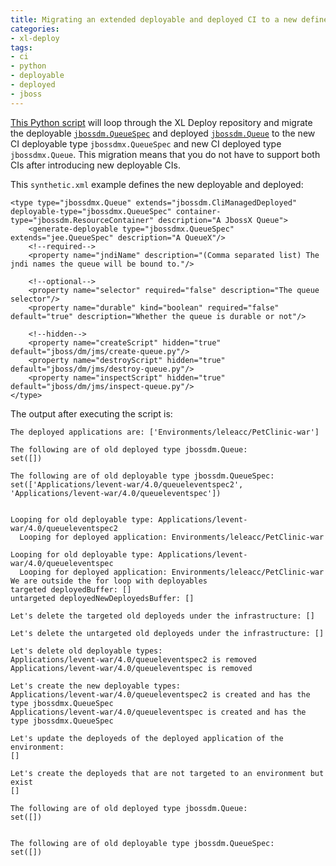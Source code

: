 ```yaml
---
title: Migrating an extended deployable and deployed CI to a new defined deployable and deployed CI
categories:
- xl-deploy
tags:
- ci
- python
- deployable
- deployed
- jboss
---
```


[This Python script](/sample-scripts/migrating-deployable-deployed.py) will loop through the XL Deploy repository and migrate the deployable [`jbossdm.QueueSpec`](http://docs.xebialabs.com/releases/latest/jbossdm-plugin/jbossDomainPluginManual.html#jbossdmqueuespec) and deployed [`jbossdm.Queue`](http://docs.xebialabs.com/releases/latest/jbossdm-plugin/jbossDomainPluginManual.html#jbossdmqueuespec) to the new CI deployable type `jbossdmx.QueueSpec` and new CI deployed type `jbossdmx.Queue`. This migration means that you do not have to support both CIs after introducing new deployable CIs.

This `synthetic.xml` example defines the new deployable and deployed:


    <type type="jbossdmx.Queue" extends="jbossdm.CliManagedDeployed" deployable-type="jbossdmx.QueueSpec" container-type="jbossdm.ResourceContainer" description="A JbossX Queue">
        <generate-deployable type="jbossdmx.QueueSpec" extends="jee.QueueSpec" description="A QueueX"/>
        <!--required-->
        <property name="jndiName" description="(Comma separated list) The jndi names the queue will be bound to."/>

        <!--optional-->
        <property name="selector" required="false" description="The queue selector"/>
        <property name="durable" kind="boolean" required="false" default="true" description="Whether the queue is durable or not"/>

        <!--hidden-->
        <property name="createScript" hidden="true" default="jboss/dm/jms/create-queue.py"/>
        <property name="destroyScript" hidden="true" default="jboss/dm/jms/destroy-queue.py"/>
        <property name="inspectScript" hidden="true" default="jboss/dm/jms/inspect-queue.py"/>
    </type>
 

The output after executing the script is:

	The deployed applications are: ['Environments/leleacc/PetClinic-war']

	The following are of old deployed type jbossdm.Queue:
	set([])

	The following are of old deployable type jbossdm.QueueSpec:
	set(['Applications/levent-war/4.0/queueleventspec2', 'Applications/levent-war/4.0/queueleventspec'])


	Looping for old deployable type: Applications/levent-war/4.0/queueleventspec2
	  Looping for deployed application: Environments/leleacc/PetClinic-war

	Looping for old deployable type: Applications/levent-war/4.0/queueleventspec
	  Looping for deployed application: Environments/leleacc/PetClinic-war
	We are outside the for loop with deployables
	targeted deployedBuffer: []
	untargeted deployedNewDeployedsBuffer: []

	Let's delete the targeted old deployeds under the infrastructure: []

	Let's delete the untargeted old deployeds under the infrastructure: []

	Let's delete old deployable types:
	Applications/levent-war/4.0/queueleventspec2 is removed
	Applications/levent-war/4.0/queueleventspec is removed

	Let's create the new deployable types:
	Applications/levent-war/4.0/queueleventspec2 is created and has the type jbossdmx.QueueSpec
	Applications/levent-war/4.0/queueleventspec is created and has the type jbossdmx.QueueSpec

	Let's update the deployeds of the deployed application of the environment:
	[]

	Let's create the deployeds that are not targeted to an environment but exist
	[]

	The following are of old deployed type jbossdm.Queue:
	set([])


	The following are of old deployable type jbossdm.QueueSpec:
	set([])

